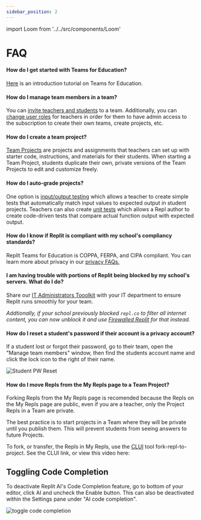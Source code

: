```yaml
---
sidebar_position: 2
---
```


import Loom from '../../src/components/Loom'

# FAQ

#### How do I get started with Teams for Education?

[Here](https://www.youtube.com/watch?v=NJjDFJbUzdM) is an introduction tutorial on Teams for Education.

#### How do I manage team members in a team?

You can [invite teachers and students](/teams-edu/inviting-teachers-students) to a team. Additionally, you can [change user roles](/teams-edu/assigning-user-roles) for teachers in order for them to have admin access to the subscription to create their own teams, create projects, etc.

#### How do I create a team project?

[Team Projects](/teams-edu/creating-projects-assignments) are projects and assignments that teachers can set up with starter code, instructions, and materials for their students. When starting a Team Project, students duplicate their own, private versions of the Team Projects to edit and customize freely.

#### How do I auto-grade projects?

One option is [input/output testing](/teams-edu/input-output-testing) which allows a teacher to create simple tests that automatically match input values to expected output in student projects. Teachers can also create [unit tests](/teams-edu/unit-testing) which allows a Repl author to create code-driven tests that compare actual function output with expected output.

#### How do I know if Replit is compliant with my school's compliancy standards?

Replit Teams for Education is COPPA, FERPA, and CIPA compliant. You can learn more about privacy in our [privacy FAQs.](/teams-edu/privacy-faq)

#### I am having trouble with portions of Replit being blocked by my school's servers. What do I do?

Share our [IT Administrators Tooolkit](/teams-edu/it-administrators-toolkit) with your IT department to ensure Replit runs smoothly for your team.

_Addtionally, if your school previously blocked `repl.co` to filter all internet content, you can now unblock it and use [Firewalled Replit](/getting-started/firewalled-replit) for that instead._

#### How do I reset a student's password if their account is a privacy account?

If a student lost or forgot their password, go to their team, open the "Manage team members" window, then find the students account name and click the lock icon to the right of their name.

![Student PW Reset](https://docimg.replit.com/images/teamsForEducation/FAQ/%20PW%20EDU.png)

#### How do I move Repls from the My Repls page to a Team Project?

Forking Repls from the My Repls page is recomended because the Repls on the My Repls page are public, even if you are a teacher, only the Project Repls in a Team are private.

The best practice is to start projects in a Team where they will be private until you publish them. This will prevent students from seeing answers to future Projects.

To fork, or transfer, the Repls in My Repls, use the [CLUI](/getting-started/clui-graphical-cli) tool fork-repl-to-project. See the CLUI link, or view this video here:

<Loom id="121b4e99405b49e3bdeb312703186064"/>

## Toggling Code Completion

To deactivate Replit AI's Code Completion feature, go to bottom of your editor, click AI and uncheck the Enable button. This can also be deactivated within the Settings pane under "AI code completion". 

![toggle code completion](https://docimg.replit.com/images/replitai/Toggling-Code-Completion.png)
